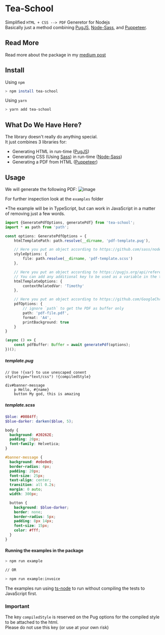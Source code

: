 # Tea-School
Simplified `HTML + CSS --> PDF` Generetor for Nodejs  
Basically just a method combining [PugJS](https://github.com/pugjs/pug), [Node-Sass](https://github.com/sass/node-sass), and [Puppeteer](https://github.com/GoogleChrome/puppeteer).

## Read More
Read more about the package in my [medium post](https://itnext.io/tea-school-js-generate-a-pdf-file-from-html-and-css-in-node-js-32529f9b0f37)

## Install
Using `npm`
```bash
> npm install tea-school
```
Using `yarn`
```bash
> yarn add tea-school
```

## What Do We Have Here?
The library doesn't really do anything special.  
It just combines 3 libraries for:
* Generating HTML in run-time ([PugJS](https://github.com/pugjs/pug))
* Generating CSS (Using [Sass](https://sass-lang.com/)) in run-time ([Node-Sass](https://github.com/sass/node-sass))
* Generating a PDF from HTML ([Puppeteer](https://github.com/GoogleChrome/puppeteer))

## Usage
We will generate the following PDF:
![image](https://user-images.githubusercontent.com/8065975/61318127-0a28d480-a80d-11e9-84e6-11f95399d596.png)

For further inspection look at the `examples` folder  

*The example will be in TypeScript, but can work in JavaScript in a matter of removing just a few words.
```typescript
import {GeneratePdfOptions, generatePdf} from 'tea-school';
import * as path from 'path';

const options: GeneratePdfOptions = {
    htmlTemplatePath: path.resolve(__dirname, 'pdf-template.pug'),

    // Here you put an object according to https://github.com/sass/node-sass#options 
    styleOptions: {
        file: path.resolve(__dirname, 'pdf-template.scss')
    },

    // Here you put an object according to https://pugjs.org/api/reference.html#options
    // You can add any additional key to be used as a variable in the template.
    htmlTemplateOptions: {
        contextRelatedVar: 'Timothy'
    },

    // Here you put an object according to https://github.com/GoogleChrome/puppeteer/blob/v1.18.1/docs/api.md#pagepdfoptions
    pdfOptions: {
        // ignore `path` to get the PDF as buffer only
        path: 'pdf-file.pdf',
        format: 'A4',
        printBackground: true
    }
}

(async () => {
    const pdfBuffer: Buffer = await generatePdf(options);
})();
```

##### template.pug
```pug
// Use !{var} to use unescaped conent
style(type="text/css") !{compiledStyle}

div#banner-message
    p Hello, #{name}
    button My god, this is amazing
```

##### template.scss
```scss
$blue: #0084ff;
$blue-darker: darken($blue, 5);

body {
  background: #20262E;
  padding: 20px;
  font-family: Helvetica;
}

#banner-message {
  background: #e0e0e0;
  border-radius: 4px;
  padding: 20px;
  font-size: 25px;
  text-align: center;
  transition: all 0.2s;
  margin: 0 auto;
  width: 300px;

  button {
    background: $blue-darker;
    border: none;
    border-radius: 5px;
    padding: 8px 14px;
    font-size: 15px;
    color: #fff;
  }
}
```

#### Running the examples in the package  
```bash
> npm run example

// OR

> npm run example:invoice
```

The examples run using [ts-node](https://github.com/TypeStrong/ts-node) to run without compiling the tests to JavaScript first.

### Important
The key `compiledStyle` is reserved on the Pug options for the compiled style to be attached to the html.  
Please do not use this key (or use at your own risk)
